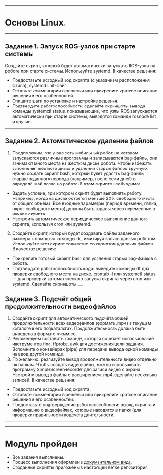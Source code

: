 ___
# Основы Linux.
___
## Задание 1. Запуск ROS-узлов при старте системы
Создайте скрипт, который будет автоматически запускать ROS-узлы на роботе при старте системы. Используйте systemd. 
В качестве решения:
* Предоставьте исходный код скрипта (с указанием расположения файла), systemd unit-файл.
* Оставьте комментарии в решении или прикрепите краткое описание решения и его особенностей.
* Опишите шаги по установке и настройке решения.
* Подтвердите работоспособность: сделайте скриншоты вывода команды systemctl status, показывающие, что узлы ROS запускаются автоматически при старте системы, выводятся команды rosnode list и другие.
___
## Задание 2. Автоматическое удаление файлов
1. Предположим, что у вас есть мобильный робот, на котором запускаются различные программы и записываются bag-файлы, они занимают много места на жёстком диске робота. Чтобы избежать заполнения жёсткого диска и удаления старых файлов вручную, нужно создать скрипт bash, который будет удалять bag-файлы старше заданного периода (например, после семи дней) в определённой папке на роботе. В этом скрипте необходимо:
* Задать условие, при котором скрипт будет выполнять работу. Например, когда на диске остаётся меньше 20% свободного места от общего объёма. Все входные параметры (период времени, папка, порог свободного места) должны быть заданы через переменные в начале скрипта.
* Настроить автоматическое периодическое выполнение данного скрипта, используя cron или systemd.
2. Создайте скрипт, который будет создавать файлы заданного размера с помощью команды dd, имитируя запись данных роботом. Используйте этот скрипт совместно со скриптом удаления файлов.
В качестве решения:
* Прикрепите готовый скрипт bash для удаления старых bag-файлов с робота.
* Подтвердите работоспособность кода: выведите команды df для проверки свободного места на диске, crontab -l или systemctl status — для проверки автоматического запуска скрипта через cron или systemd. Сделайте скриншоты.___
## Задание 3. Подсчёт общей продолжительности видеофайлов
1. Создайте скрипт для автоматического подсчёта общей продолжительности всех видеофайлов (формата .mp4) в текущем каталоге и его подкаталогах. Продолжительность должна быть выведена в формате чч:мм:сс.
2. Рекомендуем составить команду, которая сочетает использование инструментов find, ffprobe, awk для достижения цели задания. Вспомните о конвейерах (pipe) для передачи вывода одной команды на ввод другой команде.
3. По желанию: реализуйте вывод продолжительности видео отдельно по папкам. 
Чтобы создать видеофайлы, можно использовать программу SimpleScreenRecorder для записи видео с экрана. Настройте вывод в файлы с расширением .mp4, сделайте несколько записей. 
В качестве решения:
* Предоставьте исходный код скрипта.
* Оставьте комментарии в решении или прикрепите краткое описание решения и его особенностей.
* Предоставьте подтверждение работоспособности: вывод скрипта и информацию о видеофайлах, которые находятся в папке (для проверки правильности подсчёта длительности). 
___
___
# Модуль пройден
* Все задания выполнены. 
* Процесс выполнения оформлен в [документальном виде](https://github.com/git-skillbox/linux/blob/module2/m2-pw.pdf).
* Созданные скрипты приложены в настоящей ветке репозитория.

